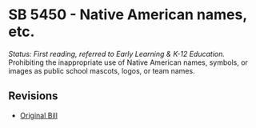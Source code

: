 # SB 5450 - Native American names, etc.
*Status: First reading, referred to Early Learning & K-12 Education.*
Prohibiting the inappropriate use of Native American names, symbols, or images as public school mascots, logos, or team names.

## Revisions
* [Original Bill](1/)